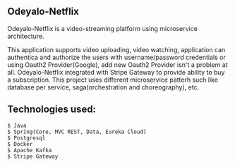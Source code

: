 ## Odeyalo-Netflix 

Odeyalo-Netflix is a video-streaming platform using microservice architecture.

This application supports video uploading, video watching, application can authentica and authorize the users with username/password credentials 
or using Oauth2 Provider(Google), add new Oauth2 Provider isn't a problem at all.
Odeyalo-Netflix integrated with Stripe Gateway to provide ability to buy a subscription.
This project uses different microservice patterh such like database per service, saga(orchestration and choreography), etc.

## Technologies used:
```
$ Java
$ Spring(Core, MVC REST, Data, Eureka Cloud)
$ Postgresql
$ Docker
$ Apache Kafka
$ Stripe Gateway
```
